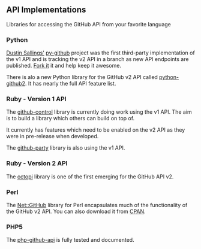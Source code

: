 ## API Implementations ##

Libraries for accessing the GitHub API from your favorite language

### Python ###

[Dustin Sallings'][dustin] [py-github][py-github] project was the
first third-party implementation of the v1 API and is tracking the v2
API in a branch as new API endpoints are published. [Fork it][py-github] it and help keep it awesome.

There is alo a new Python library for the GitHub v2 API called [python-github2][python-github2].  It has nearly the full API feature list.

[dustin]: http://github.com/dustin
[py-github]: http://github.com/dustin/py-github
[python-github2]: http://pypi.python.org/pypi/python-github2/0.1.1

### Ruby - Version 1 API ###

The [github-control][github-control] library is currently doing work
using the v1 API. The aim is to build a library which others can build on top of.

It currently has features which need to be enabled on the v2 API as they were in pre-release when developed.

The [github-party][gh-party] library is also using the v1 API.

[github-control]: http://github.com/halorgium/github-control
[gh-party]: http://github.com/technicalpickles/github-party

### Ruby - Version 2 API ###

The [octopi][octopi] library is one of the first emerging for the GitHub API v2.

[octopi]: http://github.com/fcoury/octopi/

### Perl ###

The [Net::GitHub][net-perl-github] library for Perl encapsulates much of the functionality of the GitHub v2 API.  You can also download it from [CPAN][net-perl-cpan].

[net-perl-cpan]: http://search.cpan.org/dist/Net-GitHub/
[net-perl-github]: http://github.com/fayland/perl-net-github/tree/master


### PHP5 ###

The [php-github-api][pga] is fully tested and documented.

[pga]: http://github.com/ornicar/php-github-api

